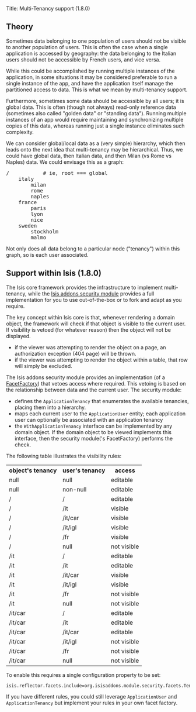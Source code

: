 Title: Multi-Tenancy support (1.8.0)

## Theory

Sometimes data belonging to one population of users should not be visible to another population
of users.   This is often the case when a single application is accessed by geography: the data belonging to the
Italian users should not be accessible by French users, and vice versa.

While this could be accomplished by running multiple instances of the application, in some situations it
may be considered preferable to run a single instance of the app, and have the application itself manage the partitioned
access to data.  This is what we mean by multi-tenancy support.

Furthermore, sometimes some data should be accessible by all users; it is global data.  This is often (though not always)
read-only reference data (sometimes also called "golden data" or "standing data").  Running multiple instances of
an app would require maintaining and synchronizing multiple copies of this data, whereas running just a single instance 
eliminates such complexity.

We can consider global/local data as a (very simple) hierarchy, which then leads onto the next idea that multi-tenancy
may be hierarchical.  Thus, we could have global data, then Italian data, and then Milan (vs Rome vs Naples) data.  We
could envisage this as a graph:

<pre>
/           # ie, root === global
    italy
        milan
        rome
        naples
    france
        paris
        lyon
        nice
    sweden
        stockholm
        malmo
</pre>
        
Not only does all data belong to a particular node ("tenancy") within this graph, so is each user associated.

## Support within Isis (1.8.0)

The Isis core framework provides the infrastructure to implement multi-tenancy, while the [Isis addons security module](https://github.com/isisaddons/isis-module-security) provides a full implementation for you to use out-of-the-box or to fork and adapt as you require.

The key concept within Isis core is that, whenever rendering a domain object, the framework will check if that object
is visible to the current user.  If visibility is vetoed (for whatever reason) then the object will not be displayed.

* if the viewer was attempting to render the object on a page, an authorization exception (404 page) will be thrown.
* if the viewer was attempting to render the object within a table, that row will simply be excluded.

The Isis addons security module provides an implementation (of a [FacetFactory](../config/metamodel-finetuning-the-programming-model.html)) that
vetoes access where required.  This vetoing is based on the relationship between data and the current user.  The security module:

* defines the `ApplicationTenancy` that enumerates the available tenancies, placing them into a hierarchy.
* maps each current user to the `ApplicationUser` entity; each application user can optionally be associated with an application tenancy
* the `WithApplicationTenancy` interface can be implemented by any domain object.  If the domain object to be viewed
  implements this interface, then the security module('s FacetFactory) performs the check.
  
The following table illustrates the visibility rules:

<table class="table table-striped table-bordered table-condensed">
    <tr>
        <th>object's tenancy</th><th>user's tenancy</th><th>access</th>
    </tr>
    <tr>
        <td>null</td><td>null</td><td>editable</td>
    </tr>
    <tr>
        <td>null</td><td>non-null</td><td>editable</td>
    </tr>
    <tr>
        <td>/</td><td>/</td><td>editable</td>
    </tr>
    <tr>
        <td>/</td><td>/it</td><td>visible</td>
    </tr>
    <tr>
        <td>/</td><td>/it/car</td><td>visible</td>
    </tr>
    <tr>
        <td>/</td><td>/it/igl</td><td>visible</td>
    </tr>
    <tr>
        <td>/</td><td>/fr</td><td>visible</td>
    </tr>
    <tr>
        <td>/</td><td>null</td><td>not visible</td>
    </tr>
    <tr>
        <td>/it</td><td>/</td><td>editable</td>
    </tr>
    <tr>
        <td>/it</td><td>/it</td><td>editable</td>
    </tr>
    <tr>
        <td>/it</td><td>/it/car</td><td>visible</td>
    </tr>
    <tr>
        <td>/it</td><td>/it/igl</td><td>visible</td>
    </tr>
    <tr>
        <td>/it</td><td>/fr</td><td>not visible</td>
    </tr>
    <tr>
        <td>/it</td><td>null</td><td>not visible</td>
    </tr>
    <tr>
        <td>/it/car</td><td>/</td><td>editable</td>
    </tr>
    <tr>
        <td>/it/car</td><td>/it</td><td>editable</td>
    </tr>
    <tr>
        <td>/it/car</td><td>/it/car</td><td>editable</td>
    </tr>
    <tr>
        <td>/it/car</td><td>/it/igl</td><td>not visible</td>
    </tr>
    <tr>
        <td>/it/car</td><td>/fr</td><td>not visible</td>
    </tr>
    <tr>
        <td>/it/car</td><td>null</td><td>not visible</td>
    </tr>
</table>

To enable this requires a single configuration property to be set:

    isis.reflector.facets.include=org.isisaddons.module.security.facets.TenantedAuthorizationFacetFactory

If you have different rules, you could still leverage `ApplicationUser` and `ApplicationTenancy` but implement your rules
in your own facet factory.

